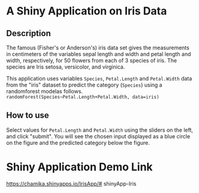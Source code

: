 A Shiny Application on Iris Data
================================

Description
-----------

The famous (Fisher's or Anderson's) iris data set gives the measurements in centimeters of the variables sepal length and width and petal length and width, respectively, for 50 flowers from each of 3 species of iris. The species are Iris setosa, versicolor, and virginica.

This application uses variables `Species`, `Petal.Length` and `Petal.Width` data from the "iris" dataset to predict the category (`Species`) using a randomforest modelas follows.
`randomForest(Species~Petal.Length+Petal.Width, data=iris)`

How to use
----------
Select values for `Petal.Length` and `Petal.Width` using the sliders on the left, and click "submit".
You will see the chosen input displayed as a blue circle on the figure and the predicted category below the figure.


Shiny Application Demo Link
===========================

https://chamika.shinyapps.io/IrisApp/# shinyApp-Iris
